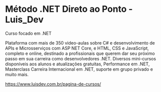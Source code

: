 # Método .NET Direto ao Ponto - Luis_Dev
Curso focado em .NET

Plataforma com mais de 350 video-aulas sobre C# e desenvolvimento de APIs e Microsserviços com ASP NET Core, e HTML, CSS e JavaScript, completo e online, destinado a profissionais que querem dar seu próximo passo em sua carreira como desenvolvedores .NET. Diversos mini-cursos disponíveis aos alunos e atualizações gratuitas, Performance em .NET, Masterclass Carreira Internacional em .NET, suporte em grupo privado e muito mais.

https://www.luisdev.com.br/pagina-de-cursos/
